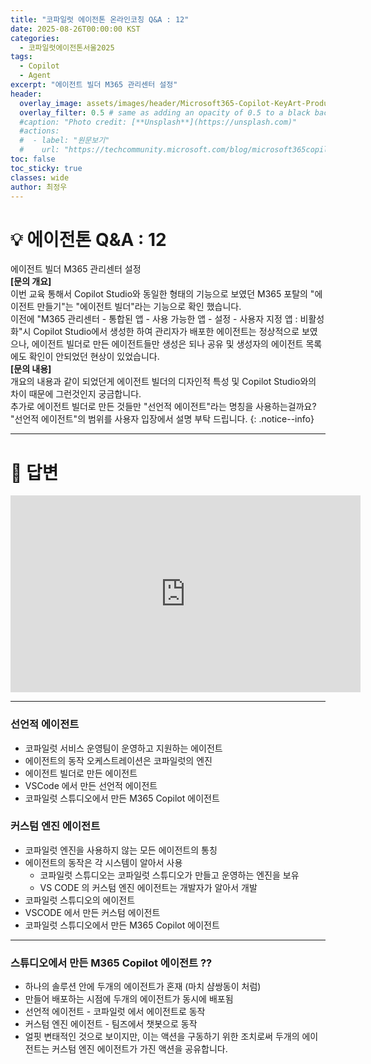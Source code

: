 ```yaml
---
title: "코파일럿 에이전톤 온라인코칭 Q&A : 12"
date: 2025-08-26T00:00:00 KST
categories:
  - 코파일럿에이전톤서울2025
tags:
  - Copilot
  - Agent
excerpt: "에이전트 빌더 M365 관리센터 설정"
header:
  overlay_image: assets/images/header/Microsoft365-Copilot-KeyArt-Productivity-6K-01.png
  overlay_filter: 0.5 # same as adding an opacity of 0.5 to a black background
  #caption: "Photo credit: [**Unsplash**](https://unsplash.com)"
  #actions:
  #  - label: "원문보기"
  #    url: "https://techcommunity.microsoft.com/blog/microsoft365copilotblog/what%E2%80%99s-new-in-microsoft-365-copilot--july-2025/4438253"
toc: false
toc_sticky: true
classes: wide
author: 최정우
---
```


# 💡 에이전톤 Q&A : 12

에이전트 빌더 M365 관리센터 설정  
**[문의 개요]**  
이번 교육 통해서 Copilot Studio와 동일한 형태의 기능으로 보였던 M365 포탈의 "에이전트 만들기"는 "에이전트 빌더"라는 기능으로 확인 했습니다.   
이전에 "M365 관리센터 - 통합된 앱 - 사용 가능한 앱 - 설정 - 사용자 지정 앱 : 비활성화"시 Copilot Studio에서 생성한 하여 관리자가 배포한 에이전트는 정상적으로 보였으나, 에이전트 빌더로 만든 에이전트들만 생성은 되나 공유 및 생성자의 에이전트 목록에도 확인이 안되었던 현상이 있었습니다.   
**[문의 내용]**  
개요의 내용과 같이 되었던게 에이전트 빌더의 디자인적 특성 및 Copilot Studio와의 차이 때문에 그런것인지 궁금합니다.   
추가로 에이전트 빌더로 만든 것들만 "선언적 에이전트"라는 명칭을 사용하는걸까요?  "선언적 에이전트"의 범위를 사용자 입장에서 설명 부탁 드립니다.
{: .notice--info}

---

# 📝 답변

<iframe width="560" height="315" src="https://www.youtube.com/embed/BQI4RJfyYeY?si=1fG9kNu6--SyW108&amp;start=756" title="YouTube video player" frameborder="0" allow="accelerometer; autoplay; clipboard-write; encrypted-media; gyroscope; picture-in-picture; web-share" referrerpolicy="strict-origin-when-cross-origin" allowfullscreen></iframe>

---

### 선언적 에이전트

- 코파일럿 서비스 운영팀이 운영하고 지원하는 에이전트
- 에이전트의 동작 오케스트레이션은 코파일럿의 엔진
- 에이전트 빌더로 만든 에이전트
- VSCode 에서 만든 선언적 에이전트
- 코파일럿 스튜디오에서 만든 M365 Copilot 에이전트

### 커스텀 엔진 에이전트

- 코파일럿 엔진을 사용하지 않는 모든 에이전트의 통칭
- 에이전트의 동작은 각 시스템이 알아서 사용 
  - 코파일럿 스튜디오는 코파일럿 스튜디오가 만들고 운영하는 엔진을 보유
  - VS CODE 의 커스텀 엔진 에이전트는 개발자가 알아서 개발
- 코파일럿 스튜디오의 에이전트
- VSCODE 에서 만든 커스텀 에이전트
- 코파일럿 스튜디오에서 만든 M365 Copilot 에이전트

---

### 스튜디오에서 만든 M365 Copilot 에이전트 ??

- 하나의 솔루션 안에 두개의 에이전트가 혼재 (마치 샴쌍동이 처럼)
- 만들어 배포하는 시점에 두개의 에이전트가 동시에 배포됨
- 선언적 에이전트 - 코파일럿 에서 에이전트로 동작
- 커스텀 엔진 에이전트 - 팀즈에서 챗봇으로 동작
- 얼핏 변태적인 것으로 보이지만, 이는 액션을 구동하기 위한 조치로써 두개의 에이전트는 커스텀 엔진 에이전트가 가진 액션을 공유합니다.


